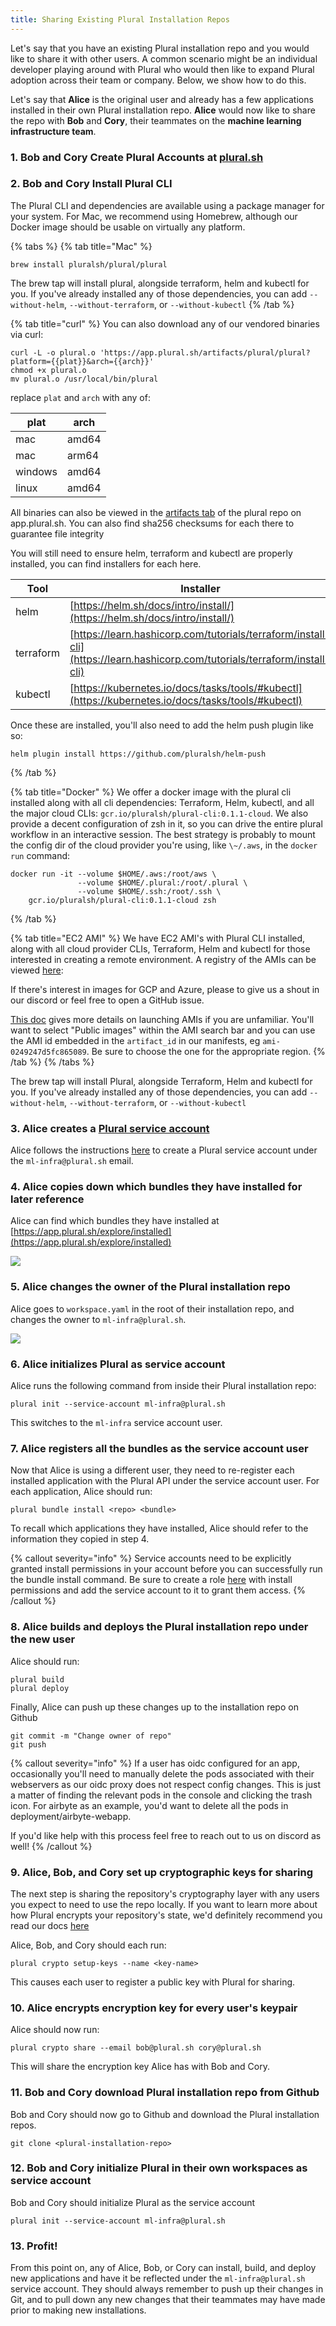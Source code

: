 ```yaml
---
title: Sharing Existing Plural Installation Repos
---
```


Let's say that you have an existing Plural installation repo and you would like to share it with other users. A common scenario might be an individual developer playing around with Plural who would then like to expand Plural adoption across their team or company. Below, we show how to do this.

Let's say that **Alice** is the original user and already has a few applications installed in their own Plural installation repo. **Alice** would now like to share the repo with **Bob** and **Cory**, their teammates on the **machine learning infrastructure team**.

### 1. Bob and Cory Create Plural Accounts at [plural.sh](https://app.plural.sh)

### 2. Bob and Cory Install Plural CLI

The Plural CLI and dependencies are available using a package manager for your system. For Mac, we recommend using Homebrew, although our Docker image should be usable on virtually any platform.

{% tabs %}
{% tab title="Mac" %}
```
brew install pluralsh/plural/plural
```

The brew tap will install plural, alongside terraform, helm and kubectl for you.  If you've already installed any of those dependencies, you can add `--without-helm`, `--without-terraform`, or `--without-kubectl`
{% /tab %}

{% tab title="curl" %}
You can also download any of our vendored binaries via curl:

```
curl -L -o plural.o 'https://app.plural.sh/artifacts/plural/plural?platform={{plat}}&arch={{arch}}'
chmod +x plural.o
mv plural.o /usr/local/bin/plural
```



replace `plat` and `arch` with any of:

| plat    | arch  |
| ------- | ----- |
| mac     | amd64 |
| mac     | arm64 |
| windows | amd64 |
| linux   | amd64 |



All binaries can also be viewed in the [artifacts tab](https://app.plural.sh/repositories/b4ea03b9-d51f-4934-b030-ff864b720df6/artifacts) of the plural repo on app.plural.sh.  You can also find sha256 checksums for each there to guarantee file integrity

You will still need to ensure helm, terraform and kubectl are properly installed, you can find installers for each here.


| Tool      | Installer                                                                                                                  |
| --------- | -------------------------------------------------------------------------------------------------------------------------- |
| helm      | [https://helm.sh/docs/intro/install/](https://helm.sh/docs/intro/install/)                                                 |
| terraform | [https://learn.hashicorp.com/tutorials/terraform/install-cli](https://learn.hashicorp.com/tutorials/terraform/install-cli) |
| kubectl   | [https://kubernetes.io/docs/tasks/tools/#kubectl](https://kubernetes.io/docs/tasks/tools/#kubectl)                         |

Once these are installed, you'll also need to add the helm push plugin like so:

```
helm plugin install https://github.com/pluralsh/helm-push
```
{% /tab %}

{% tab title="Docker" %}
We offer a docker image with the plural cli installed along with all cli dependencies: Terraform, Helm, kubectl, and all the major cloud CLIs: `gcr.io/pluralsh/plural-cli:0.1.1-cloud`.  We also provide a decent configuration of zsh in it, so you can drive the entire plural workflow in an interactive session.  The best strategy is probably to mount the config dir of the cloud provider you're using, like `\~/.aws`, in the `docker run` command:


```
docker run -it --volume $HOME/.aws:/root/aws \
               --volume $HOME/.plural:/root/.plural \
               --volume $HOME/.ssh:/root/.ssh \
    gcr.io/pluralsh/plural-cli:0.1.1-cloud zsh
```
{% /tab %}

{% tab title="EC2 AMI" %}
We have EC2 AMI's with Plural CLI installed, along with all cloud provider CLIs, Terraform, Helm and kubectl for those interested in creating a remote environment.  A registry of the AMIs can be viewed [here](https://github.com/pluralsh/plural-cli/blob/master/packer/manifest.json):


If there's interest in images for GCP and Azure, please to give us a shout in our discord or feel free to open a GitHub issue.

[This doc](https://aws.amazon.com/premiumsupport/knowledge-center/launch-instance-custom-ami/) gives more details on launching AMIs if you are unfamiliar.  You'll want to select "Public images" within the AMI search bar and you can use the AMI id embedded in the `artifact_id` in our manifests, eg `ami-0249247d5fc865089`.  Be sure to choose the one for the appropriate region.
{% /tab %}
{% /tabs %}

The brew tap will install Plural, alongside Terraform, Helm and kubectl for you.  If you've already installed any of those dependencies, you can add `--without-helm`, `--without-terraform`, or `--without-kubectl`

### 3. Alice creates a [Plural service account](/advanced-topics/identity-and-access-management/identity-and-installations/service-accounts)

Alice follows the instructions [here](/advanced-topics/identity-and-access-management/identity-and-installations/service-accounts) to create a Plural service account under the `ml-infra@plural.sh` email.

### 4. Alice copies down which bundles they have installed for later reference

Alice can find which bundles they have installed at [https://app.plural.sh/explore/installed](https://app.plural.sh/explore/installed)

![](</assets/advanced-topics/installed-bundles.png>)

### 5. Alice changes the owner of the Plural installation repo

Alice goes to `workspace.yaml` in the root of their installation repo, and changes the owner to `ml-infra@plural.sh`.&#x20;

![](</assets/advanced-topics/code-block.png>)

### 6. Alice initializes Plural as service account

Alice runs the following command from inside their Plural installation repo:

```
plural init --service-account ml-infra@plural.sh
```

This switches to the `ml-infra` service account user.

### 7. Alice registers all the bundles as the service account user

Now that Alice is using a different user, they need to re-register each installed application with the Plural API under the service account user. For each application, Alice should run:

```
plural bundle install <repo> <bundle>
```

To recall which applications they have installed, Alice should refer to the information they copied in step 4.

{% callout severity="info" %}
Service accounts need to be explicitly granted install permissions in your account before you can successfully run the bundle install command.  Be sure to create a role [here](https://app.plural.sh/account/roles) with install permissions and add the service account to it to grant them access.
{% /callout %}

### 8. Alice builds and deploys the Plural installation repo under the new user

Alice should run:

```
plural build
plural deploy
```

Finally, Alice can push up these changes up to the installation repo on Github

```
git commit -m "Change owner of repo"
git push
```

{% callout severity="info" %}
If a user has oidc configured for an app, occasionally you'll need to manually delete the pods associated with their webservers as our oidc proxy does not respect config changes.  This is just a matter of finding the relevant pods in the console and clicking the trash icon.  For airbyte as an example, you'd want to delete all the pods in deployment/airbyte-webapp.

If you'd like help with this process feel free to reach out to us on discord as well!
{% /callout %}

### 9. Alice, Bob, and Cory set up cryptographic keys for sharing

The next step is sharing the repository's cryptography layer with any users you expect to need to use the repo locally.  If you want to learn more about how Plural encrypts your repository's state, we'd definitely recommend you read our docs [here](/advanced-topics/security/secret-management)

Alice, Bob, and Cory should each run:

```
plural crypto setup-keys --name <key-name>
```

This causes each user to register a public key with Plural for sharing.

### 10. Alice encrypts encryption key for every user's keypair

Alice should now run:

```
plural crypto share --email bob@plural.sh cory@plural.sh
```

This will share the encryption key Alice has with Bob and Cory.

### 11. Bob and Cory download Plural installation repo from Github

Bob and Cory should now go to Github and download the Plural installation repos.&#x20;

```
git clone <plural-installation-repo>
```

### 12. Bob and Cory initialize Plural in their own workspaces as service account

Bob and Cory should initialize Plural as the service account

```
plural init --service-account ml-infra@plural.sh
```

### 13. Profit!

From this point on, any of Alice, Bob, or Cory can install, build, and deploy new applications and have it be reflected under the `ml-infra@plural.sh` service account. They should always remember to push up their changes in Git, and to pull down any new changes that their teammates may have made prior to making new installations.